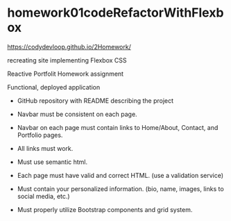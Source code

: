 # homework01codeRefactorWithFlexbox

https://codydevloop.github.io/2Homework/


recreating site implementing Flexbox CSS

Reactive Portfolit Homework assignment 

 Functional, deployed application

* GitHub repository with README describing the project

* Navbar must be consistent on each page.

* Navbar on each page must contain links to Home/About, Contact, and Portfolio pages.

* All links must work.

* Must use semantic html.

* Each page must have valid and correct HTML. (use a validation service)

* Must contain your personalized information. (bio, name, images, links to social media, etc.)

* Must properly utilize Bootstrap components and grid system.
